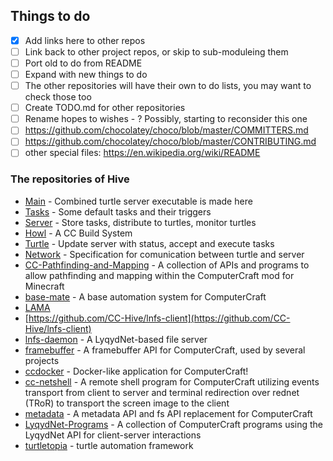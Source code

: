 ## Things to do

* [x] Add links here to other repos
* [ ] Link back to other project repos, or skip to sub-moduleing them
* [ ] Port old to do from README
* [ ] Expand with new things to do
* [ ] The other repositories will have their own to do lists, you may want to check those too
* [ ] Create TODO.md for other repositories
* [ ] Rename hopes to wishes - ? Possibly, starting to reconsider this one
* [ ] https://github.com/chocolatey/choco/blob/master/COMMITTERS.md
* [ ] https://github.com/chocolatey/choco/blob/master/CONTRIBUTING.md
* [ ] other special files: https://en.wikipedia.org/wiki/README

### The repositories of Hive
 * [Main](https://github.com/CC-Hive/Main) - Combined turtle server executable is made here
 * [Tasks](https://github.com/CC-Hive/Tasks) - Some default tasks and their triggers
 * [Server](https://github.com/CC-Hive/Server) - Store tasks, distribute to turtles, monitor turtles
 * [Howl](https://github.com/CC-Hive/Howl) - A CC Build System
 * [Turtle](https://github.com/CC-Hive/Turtle) - Update server with status, accept and execute tasks
 * [Network](https://github.com/CC-Hive/Network) - Specification for comunication between turtle and server
 * [CC-Pathfinding-and-Mapping](https://github.com/CC-Hive/CC-Pathfinding-and-Mapping) - A collection of APIs and programs to allow pathfinding and mapping within the ComputerCraft mod for Minecraft
 * [base-mate](https://github.com/CC-Hive/base-mate) - A base automation system for ComputerCraft
 * [LAMA](https://github.com/CC-Hive/LAMA)
 * [https://github.com/CC-Hive/lnfs-client](https://github.com/CC-Hive/lnfs-client)
 * [lnfs-daemon](https://github.com/CC-Hive/lnfs-daemon) - A LyqydNet-based file server
 * [framebuffer](https://github.com/CC-Hive/framebuffer) - A framebuffer API for ComputerCraft, used by several projects
 * [ccdocker](https://github.com/CC-Hive/ccdocker) - Docker-like application for ComputerCraft!
 * [cc-netshell](https://github.com/CC-Hive/cc-netshell) - A remote shell program for ComputerCraft utilizing events transport from client to server and terminal redirection over rednet (TRoR) to transport the screen image to the client
 * [metadata](https://github.com/CC-Hive/metadata) - A metadata API and fs API replacement for ComputerCraft
 * [LyqydNet-Programs](https://github.com/CC-Hive/LyqydNet-Programs) - A collection of ComputerCraft programs using the LyqydNet API for client-server interactions
 * [turtletopia](https://github.com/CC-Hive/turtletopia) - turtle automation framework

